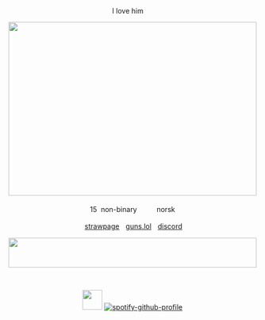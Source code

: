

<div align="center">
 I love him <img src="https://files.catbox.moe/oxxdl3.png" width="15" height="12"/>


‎<img src="https://github.com/user-attachments/assets/01356983-4f19-4ab2-b7d5-6c9bbedaf451" width="500" height="350"/>

15 ‎ ‎non-binary ‎ ‎ <img src="https://wilardo.crd.co/assets/images/gallery28/aca4e372.png?v=e2d503a4" width="15" height="12"/>ㅤnorsk

<img src="https://gifcity.carrd.co/assets/images/gallery10/5146d312.gif?v=e3c0bc0f" width="15" height="12"/> [strawpage](https://frostgiant.straw.page)ㅤ[guns.lol](https://guns.lol/sloanrocks)ㅤ[discord](https://discord.com/users/597154711455531018)<img src="https://gifcity.carrd.co/assets/images/gallery10/1911edc0.gif?v=e3c0bc0f" width="15" height="12"/> 
</div>
<div align="center">
<img src="https://files.catbox.moe/9t9qpa.gif" width="500" height="60"/>

‎ 

 <img src="https://files.catbox.moe/9fa30p.gif" width="40" height="40"/> [![spotify-github-profile](https://spotify-github-profile.kittinanx.com/api/view?uid=31buv3yz5qvwdc5gfuwwzgen27qa&cover_image=true&theme=natemoo-re&show_offline=true&background_color=0d1117&interchange=false&bar_color=447444&bar_color_cover=false)](https://github.com/kittinan/spotify-github-profile)
</div>
